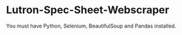 # Lutron-Spec-Sheet-Webscraper

You must have Python, Selenium, BeautifulSoup and Pandas installed.

